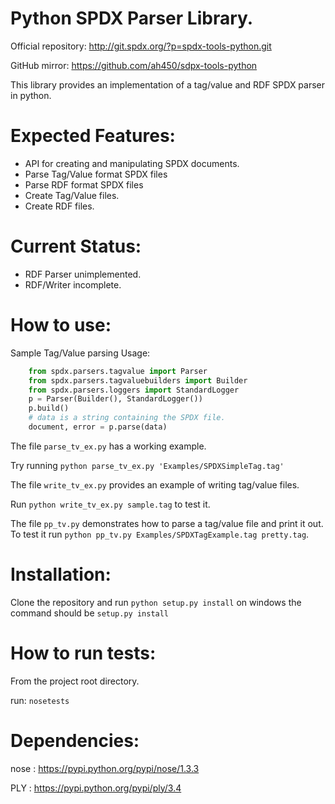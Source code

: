 Python SPDX Parser Library.
===========================

Official repository: http://git.spdx.org/?p=spdx-tools-python.git

GitHub mirror: https://github.com/ah450/sdpx-tools-python

This library provides an implementation of a tag/value and RDF SPDX parser in python.

Expected Features:
==================
* API for creating and manipulating SPDX documents.
* Parse Tag/Value format SPDX files
* Parse RDF format SPDX files
* Create Tag/Value files.
* Create RDF files.

Current Status:
===============
* RDF Parser unimplemented.
* RDF/Writer incomplete.


How to use:
===========
Sample Tag/Value parsing Usage:
```Python
    from spdx.parsers.tagvalue import Parser
    from spdx.parsers.tagvaluebuilders import Builder
    from spdx.parsers.loggers import StandardLogger
    p = Parser(Builder(), StandardLogger())
    p.build()
    # data is a string containing the SPDX file.
    document, error = p.parse(data)

```

The file `parse_tv_ex.py` has a working example.

Try running `python parse_tv_ex.py 'Examples/SPDXSimpleTag.tag' `

The file `write_tv_ex.py` provides an example of writing tag/value files.

Run `python write_tv_ex.py sample.tag` to test it.

The file `pp_tv.py` demonstrates how to parse a tag/value file and print it out.
To test it run `python pp_tv.py Examples/SPDXTagExample.tag pretty.tag`.


Installation:
=============
Clone the repository and run `python setup.py install`
on windows the command should be `setup.py install`

How to run tests:
=================
From the project root directory.

run: `nosetests`

Dependencies:
=============
nose : https://pypi.python.org/pypi/nose/1.3.3

PLY : https://pypi.python.org/pypi/ply/3.4
